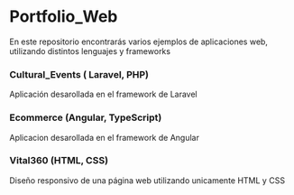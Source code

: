# Portfolio_Web

En este repositorio encontrarás varios ejemplos de aplicaciones web, utilizando distintos lenguajes y frameworks

### Cultural_Events ( Laravel, PHP)
Aplicación desarollada en el  framework de Laravel

### Ecommerce (Angular, TypeScript)
Aplicacion desarollada en el framework de Angular

### Vital360 (HTML, CSS)
Diseño responsivo de una página web utilizando unicamente HTML y CSS